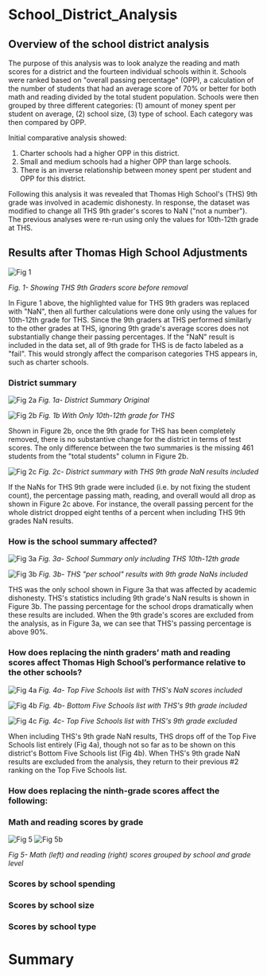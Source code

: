 # School_District_Analysis

## Overview of the school district analysis

The purpose of this analysis was to look analyze the reading and math scores for a district and the fourteen individual schools within it. Schools were ranked based on "overall passing percentage" (OPP), a calculation of the number of students that had an average score of 70% or better for both math and reading divided by the total student population. Schools were then grouped by three different categories: (1) amount of money spent per student on average, (2) school size, (3) type of school. Each category was then compared by OPP.

Initial comparative analysis showed:

1. Charter schools had a higher OPP in this district.
2. Small and medium schools had a higher OPP than large schools.
3. There is an inverse relationship between money spent per student and OPP for this district.

Following this analysis it was revealed that Thomas High School's (THS) 9th grade was involved in academic dishonesty. In response, the dataset was modified to change all THS 9th grader's scores to NaN ("not a number"). The previous analyses were re-run using only the values for 10th-12th grade at THS.

## Results after Thomas High School Adjustments

![Fig 1](./Resources/ths_cheaters.PNG)

*Fig. 1- Showing THS 9th Graders score before removal*

In Figure 1 above, the highlighted value for THS 9th graders was replaced with "NaN", then all further calculations were done only using the values for 10th-12th grade for THS. Since the 9th graders at THS performed similarly to the other grades at THS, ignoring 9th grade's average scores does not substantially change their passing percentages. If the "NaN" result is included in the data set, all of 9th grade for THS is de facto labeled as a "fail". This would strongly affect the comparison categories THS appears in, such as charter schools.

### District summary

![Fig 2a](Resources\old_district_summary.PNG)
*Fig. 1a- District Summary Original*

![Fig 2b](Resources\new_district_summary.PNG)
*Fig. 1b With Only 10th-12th grade for THS*

Shown in Figure 2b, once the 9th grade for THS has been completely removed, there is no substantive change for the district in terms of test scores. The only difference between the two summaries is the missing 461 students from the "total students" column in Figure 2b. 

![Fig 2c](./Resources/ds_run_without_changing_student_count.PNG)
*Fig. 2c- District summary with THS 9th grade NaN results included*

If the NaNs for THS 9th grade were included (i.e. by not fixing the student count), the percentage passing math, reading, and overall would all drop as shown in Figure 2c above. For instance, the overall passing percent for the whole district dropped eight tenths of a percent when including THS 9th grades NaN results.

### How is the school summary affected?

![Fig 3a](./Resources/new_per_school_summary.PNG)
*Fig. 3a- School Summary only including THS 10th-12th grade*

![Fig 3b](./Resources/old_per_school_summary.PNG)
*Fig. 3b- THS "per school" results with 9th grade NaNs included*

THS was the only school shown in Figure 3a that was affected by academic dishonesty. THS's statistics including 9th grade's NaN results is shown in Figure 3b. The passing percentage for the school drops dramatically when these results are included. When the 9th grade's scores are excluded from the analysis, as in Figure 3a, we can see that THS's passing percentage is above 90%.

### How does replacing the ninth graders’ math and reading scores affect Thomas High School’s performance relative to the other schools?

![Fig 4a](./Resources/old_top_five_schools.PNG)
*Fig. 4a- Top Five Schools list with THS's NaN scores included*

![Fig 4b](./Resources/old_bottom_five_schools.PNG)
*Fig. 4b- Bottom Five Schools list with THS's 9th grade included*

![Fig 4c](./Resources/new_top_five_schools.PNG)
*Fig. 4c- Top Five Schools list with THS's 9th grade excluded*

When including THS's 9th grade NaN results, THS drops off of the Top Five Schools list entirely (Fig 4a), though not so far as to be shown on this district's Bottom Five Schools list (Fig 4b). When THS's 9th grade NaN results are excluded from the analysis, they return to their previous #2 ranking on the Top Five Schools list.

### How does replacing the ninth-grade scores affect the following:

### Math and reading scores by grade

![Fig 5](./Resources/new_math_scores_by_grade.PNG) ![Fig 5b](./Resources/new_reading_scores_by_grade.PNG)

*Fig 5- Math (left) and reading (right) scores grouped by school and grade level*


### Scores by school spending

### Scores by school size

### Scores by school type

# Summary